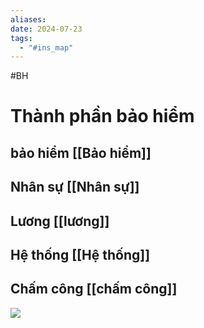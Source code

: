```yaml
---
aliases: 
date: 2024-07-23
tags:
  - "#ins_map"
---
```


#BH 
# Thành phần bảo hiểm
## bảo hiểm [[Bảo hiểm]]
## Nhân sự [[Nhân sự]]
## Lương [[lương]]
## Hệ thống  [[Hệ thống]]
## Chấm công [[chấm công]]

![](file:///C:/Users/tung.ly/AppData/Local/Temp/msohtmlclip1/01/clip_image002.png)
